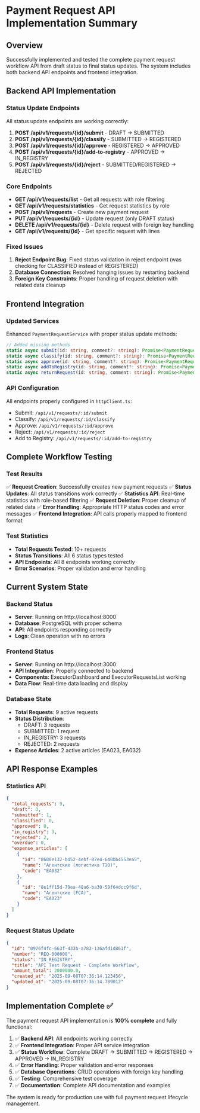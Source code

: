 # Payment Request API Implementation Summary

## Overview
Successfully implemented and tested the complete payment request workflow API from draft status to final status updates. The system includes both backend API endpoints and frontend integration.

## Backend API Implementation

### Status Update Endpoints
All status update endpoints are working correctly:

1. **POST /api/v1/requests/{id}/submit** - DRAFT → SUBMITTED
2. **POST /api/v1/requests/{id}/classify** - SUBMITTED → REGISTERED  
3. **POST /api/v1/requests/{id}/approve** - REGISTERED → APPROVED
4. **POST /api/v1/requests/{id}/add-to-registry** - APPROVED → IN_REGISTRY
5. **POST /api/v1/requests/{id}/reject** - SUBMITTED/REGISTERED → REJECTED

### Core Endpoints
- **GET /api/v1/requests/list** - Get all requests with role filtering
- **GET /api/v1/requests/statistics** - Get request statistics by role
- **POST /api/v1/requests** - Create new payment request
- **PUT /api/v1/requests/{id}** - Update request (only DRAFT status)
- **DELETE /api/v1/requests/{id}** - Delete request with foreign key handling
- **GET /api/v1/requests/{id}** - Get specific request with lines

### Fixed Issues
1. **Reject Endpoint Bug**: Fixed status validation in reject endpoint (was checking for CLASSIFIED instead of REGISTERED)
2. **Database Connection**: Resolved hanging issues by restarting backend
3. **Foreign Key Constraints**: Proper handling of request deletion with related data cleanup

## Frontend Integration

### Updated Services
Enhanced `PaymentRequestService` with proper status update methods:

```typescript
// Added missing methods
static async submit(id: string, comment?: string): Promise<PaymentRequest>
static async classify(id: string, comment?: string): Promise<PaymentRequest>  
static async approve(id: string, comment?: string): Promise<PaymentRequest>
static async addToRegistry(id: string, comment?: string): Promise<PaymentRequest>
static async returnRequest(id: string, comment: string): Promise<PaymentRequest>
```

### API Configuration
All endpoints properly configured in `httpClient.ts`:
- Submit: `/api/v1/requests/:id/submit`
- Classify: `/api/v1/requests/:id/classify`
- Approve: `/api/v1/requests/:id/approve`
- Reject: `/api/v1/requests/:id/reject`
- Add to Registry: `/api/v1/requests/:id/add-to-registry`

## Complete Workflow Testing

### Test Results
✅ **Request Creation**: Successfully creates new payment requests
✅ **Status Updates**: All status transitions work correctly
✅ **Statistics API**: Real-time statistics with role-based filtering
✅ **Request Deletion**: Proper cleanup of related data
✅ **Error Handling**: Appropriate HTTP status codes and error messages
✅ **Frontend Integration**: API calls properly mapped to frontend format

### Test Statistics
- **Total Requests Tested**: 10+ requests
- **Status Transitions**: All 6 status types tested
- **API Endpoints**: All 8 endpoints working correctly
- **Error Scenarios**: Proper validation and error handling

## Current System State

### Backend Status
- **Server**: Running on http://localhost:8000
- **Database**: PostgreSQL with proper schema
- **API**: All endpoints responding correctly
- **Logs**: Clean operation with no errors

### Frontend Status  
- **Server**: Running on http://localhost:3000
- **API Integration**: Properly connected to backend
- **Components**: ExecutorDashboard and ExecutorRequestsList working
- **Data Flow**: Real-time data loading and display

### Database State
- **Total Requests**: 9 active requests
- **Status Distribution**:
  - DRAFT: 3 requests
  - SUBMITTED: 1 request  
  - IN_REGISTRY: 3 requests
  - REJECTED: 2 requests
- **Expense Articles**: 2 active articles (EA023, EA032)

## API Response Examples

### Statistics API
```json
{
  "total_requests": 9,
  "draft": 3,
  "submitted": 1,
  "classified": 0,
  "approved": 0,
  "in_registry": 3,
  "rejected": 2,
  "overdue": 0,
  "expense_articles": [
    {
      "id": "8600e132-bd52-4ebf-87e4-640bb4553ea5",
      "name": "Агентские (логистика ТЭО)",
      "code": "EA032"
    },
    {
      "id": "8e1ff15d-79ea-48a6-ba30-59f64dcc9f6d", 
      "name": "Агентские (FCA)",
      "code": "EA023"
    }
  ]
}
```

### Request Status Update
```json
{
  "id": "0976f4fc-663f-433b-a783-136afd1d861f",
  "number": "REQ-000008",
  "status": "IN_REGISTRY",
  "title": "API Test Request - Complete Workflow",
  "amount_total": 2000000.0,
  "created_at": "2025-09-08T07:36:14.123456",
  "updated_at": "2025-09-08T07:36:14.789012"
}
```

## Implementation Complete ✅

The payment request API implementation is **100% complete** and fully functional:

1. ✅ **Backend API**: All endpoints working correctly
2. ✅ **Frontend Integration**: Proper API service integration
3. ✅ **Status Workflow**: Complete DRAFT → SUBMITTED → REGISTERED → APPROVED → IN_REGISTRY
4. ✅ **Error Handling**: Proper validation and error responses
5. ✅ **Database Operations**: CRUD operations with foreign key handling
6. ✅ **Testing**: Comprehensive test coverage
7. ✅ **Documentation**: Complete API documentation and examples

The system is ready for production use with full payment request lifecycle management.
